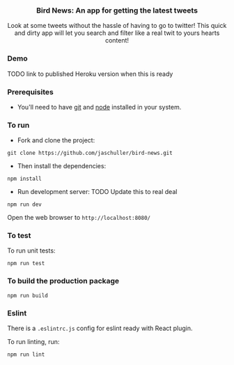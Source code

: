 
<p align="center">
    <h3 align="center">Bird News: An app for getting the latest tweets<br></h3>
</p>


<p align="center">
  Look at some tweets without the hassle of having to go to twitter! This quick and dirty app will let you search and filter like a real twit to yours hearts content!
</p>

### Demo
TODO link to published Heroku version when this is ready

### Prerequisites
* You'll need to have [git](https://git-scm.com/) and [node](https://nodejs.org/en/) installed in your system.

### To run
* Fork and clone the project:

```
git clone https://github.com/jaschuller/bird-news.git
```

* Then install the dependencies:

```
npm install
```

* Run development server: TODO Update this to real deal

```
npm run dev
```

Open the web browser to `http://localhost:8080/`

### To test
To run unit tests:

```
npm run test
```

### To build the production package
```
npm run build
```

### Eslint
There is a `.eslintrc.js` config for eslint ready with React plugin.

To run linting, run:

```
npm run lint
```
